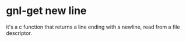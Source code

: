 # gnl-get new line
it's a c function that returns a line ending with a newline, read from a file descriptor.

